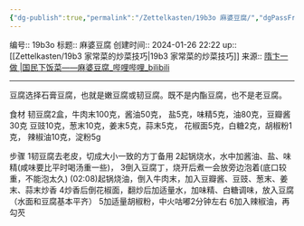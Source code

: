```yaml
---
{"dg-publish":true,"permalink":"/Zettelkasten/19b3o 麻婆豆腐/","dgPassFrontmatter":true}
---
```


编号:: 19b3o
标题:: 麻婆豆腐
创建时间:: 2024-01-26 22:22
up:: [[Zettelkasten/19b3 家常菜的炒菜技巧\|19b3 家常菜的炒菜技巧]]
来源:: [隋卞一做 |国民下饭菜——麻婆豆腐_哔哩哔哩_bilibili](https://www.bilibili.com/video/BV1zu4y1A7n1/?spm_id_from=333.1007.top_right_bar_window_history.content.click&vd_source=bcf798ace50733030b9c7e1fb6a3a349)

---

豆腐选择石膏豆腐，也就是嫩豆腐或韧豆腐。既不是内酯豆腐，也不是老豆腐。

食材
韧豆腐2盒，牛肉末100克，酱油50克，
盐5克，味精5克，油80克，豆瓣酱30克
豆豉10克，葱末10克，姜末5克，蒜末5克，
花椒面5克，白糖2克，胡椒粉1克，
辣椒油10克，淀粉5g

步骤
1韧豆腐去老皮，切成大小一致的方丁备用
2起锅烧水，水中加酱油、盐、味精(咸味要比平时喝汤重一些)，
3倒入豆腐丁，烧开后煮一会放旁边泡着(底口较重，不能泡太久)
(02:08)起锅烧油，倒入牛肉末，加入豆瓣酱、豆豉、葱末、姜末、蒜末炒香
4炒香后倒花椒面，翻炒后加适量水，加味精、白糖调味，放入豆腐（水面和豆腐基本平齐）
5加适量胡椒粉，中火咕嘟2分钟左右
6加入辣椒油，再勾芡